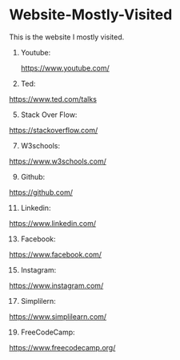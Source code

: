 # Website-Mostly-Visited
This is the website I mostly visited.

1. Youtube:
   
   https://www.youtube.com/
   
3. Ted:

https://www.ted.com/talks
   
5. Stack Over Flow:

https://stackoverflow.com/
   
7. W3schools:

https://www.w3schools.com/
   
9. Github:

https://github.com/
    
11. Linkedin:

https://www.linkedin.com/
    
13. Facebook:

https://www.facebook.com/
    
15. Instagram:

https://www.instagram.com/
    
17. Simplilern:

https://www.simplilearn.com/
    
19. FreeCodeCamp:

https://www.freecodecamp.org/
